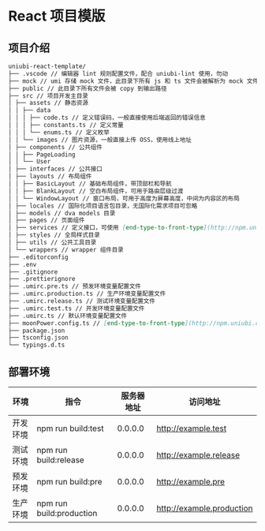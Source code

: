 # React 项目模版

## 项目介绍

```markdown
uniubi-react-template/
├── .vscode // 编辑器 lint 规则配置文件，配合 uniubi-lint 使用，勿动
├── mock // umi 存储 mock 文件，此目录下所有 js 和 ts 文件会被解析为 mock 文件
├── public // 此目录下所有文件会被 copy 到输出路径
├── src // 项目开发主目录
│ ├── assets // 静态资源
│ │ ├── data
│ │ │ ├── code.ts // 定义错误码，一般直接使用后端返回的错误信息
│ │ │ ├── constants.ts // 定义常量
│ │ │ └── enums.ts // 定义枚举
│ │ └── images // 图片资源，一般直接上传 OSS，使用线上地址
│ ├── components // 公共组件
│ │ ├── PageLoading
│ │ └── User
│ ├── interfaces // 公共接口
│ ├── layouts // 布局组件
│ │ ├── BasicLayout // 基础布局组件，带顶部栏和导航
│ │ ├── BlankLayout // 空白布局组件，可用于路由层级过渡
│ │ └── WindowLayout // 窗口布局，可用于高度为屏幕高度，中间为内容区的布局
│ ├── locales // 国际化项目语言包目录，无国际化需求项目可忽略
│ ├── models // dva models 目录
│ ├── pages // 页面组件
│ ├── services // 定义接口，可使用 [end-type-to-front-type](http://npm.uniubi.com/-/web/detail/end-type-to-front-type) 生成接口在此目录下
│ ├── styles // 全局样式目录
│ ├── utils // 公共工具目录
│ └── wrappers // wrapper 组件目录
├── .editorconfig
├── .env
├── .gitignore
├── .prettierignore
├── .umirc.pre.ts // 预发环境变量配置文件
├── .umirc.production.ts // 生产环境变量配置文件
├── .umirc.release.ts // 测试环境变量配置文件
├── .umirc.test.ts // 开发环境变量配置文件
├── .umirc.ts // 默认环境变量配置文件
├── moonPower.config.ts // [end-type-to-front-type](http://npm.uniubi.com/-/web/detail/end-type-to-front-type) 工具配置文件
├── package.json
├── tsconfig.json
└── typings.d.ts
```

## 部署环境

| 环境     | 指令                     | 服务器地址 | 访问地址                  |
| -------- | ------------------------ | ---------- | ------------------------- |
| 开发环境 | npm run build:test       | 0.0.0.0    | http://example.test       |
| 测试环境 | npm run build:release    | 0.0.0.0    | http://example.release    |
| 预发环境 | npm run build:pre        | 0.0.0.0    | http://example.pre        |
| 生产环境 | npm run build:production | 0.0.0.0    | http://example.production |
